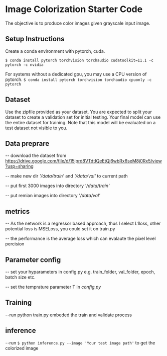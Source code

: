 # Image Colorization Starter Code
The objective is to produce color images given grayscale input image. 

## Setup Instructions
Create a conda environment with pytorch, cuda. 

`$ conda install pytorch torchvision torchaudio cudatoolkit=11.1 -c pytorch -c nvidia`

For systems without a dedicated gpu, you may use a CPU version of pytorch.
`$ conda install pytorch torchvision torchaudio cpuonly -c pytorch`

## Dataset
Use the zipfile provided as your dataset. You are expected to split your dataset to create a validation set for initial testing. Your final model can use the entire dataset for training. Note that this model will be evaluated on a test dataset not visible to you.

## Data preprare
-- download the dataset from https://drive.google.com/file/d/15jprd8VTdtIQeEtQj6wbRx6seM8j0Rx5/view?usp=sharing 

-- make new dir  *'/data/train'*  and  *'/data/val'* to current path

-- put first 3000 images into directory *'/data/train'* 

-- put remian images into directory *'/data/val'* 

## metrics
-- As the network is a regressor based approach, thus I select L1loss, other potential loss is MSELoss, you could set it on train.py

-- the performance is the average loss which can evalaute the pixel level percision 
## Parameter config
-- set your hyparameters in config.py e.g. train_folder, val_folder, epoch, batch size etc.

-- set the temprature parameter T in *config.py*

## Training
--run python train.py embeded the train and validate process

## inference 
--run `$ python inference.py --image 'Your test image path'` to get the colorized image

